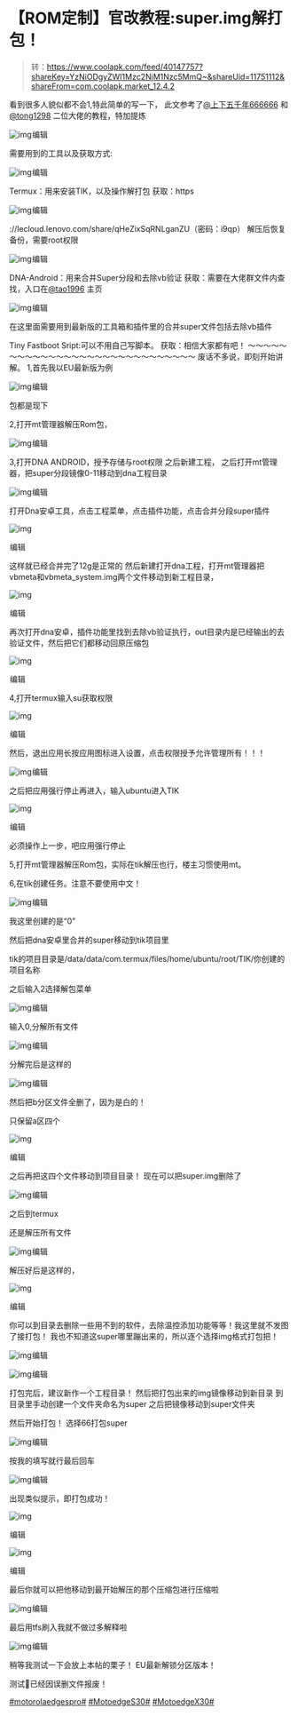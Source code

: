 # 【ROM定制】官改教程:super.img解打包！

> 转：https://www.coolapk.com/feed/40147757?shareKey=YzNiODgyZWI1Mzc2NjM1Nzc5MmQ~&shareUid=11751112&shareFrom=com.coolapk.market_12.4.2

 看到很多人貌似都不会1,特此简单的写一下，
 此文参考了[@上下五千年666666](https://www.coolapk.com/u/上下五千年666666) 和[@tong1298](https://www.coolapk.com/u/tong1298) 二位大佬的教程，特加提炼

![img](./assets/1165d357dc04251a1306ff499be1ea00.png)![点击并拖拽以移动](data:image/gif;base64,R0lGODlhAQABAPABAP///wAAACH5BAEKAAAALAAAAAABAAEAAAICRAEAOw==)编辑


 需要用到的工具以及获取方式:

![img](./assets/71b6b944dd3b26cb35f7707e31ae1145.jpeg)![点击并拖拽以移动](data:image/gif;base64,R0lGODlhAQABAPABAP///wAAACH5BAEKAAAALAAAAAABAAEAAAICRAEAOw==)编辑

Termux：用来安装TIK，以及操作解打包
 获取：https

![img](./assets/ce7f4b4e723f0a1e13885eda57b111c7.png)![点击并拖拽以移动](data:image/gif;base64,R0lGODlhAQABAPABAP///wAAACH5BAEKAAAALAAAAAABAAEAAAICRAEAOw==)编辑

://lecloud.lenovo.com/share/qHeZixSqRNLganZU（密码：i9qp）
 解压后恢复备份，需要root权限

![img](./assets/1b8319aab4033d57c52398bbcd59d498.jpeg)![点击并拖拽以移动](data:image/gif;base64,R0lGODlhAQABAPABAP///wAAACH5BAEKAAAALAAAAAABAAEAAAICRAEAOw==)编辑

DNA-Android：用来合并Super分段和去除vb验证
 获取：需要在大佬群文件内查找，入口在[@tao1996](https://www.coolapk.com/u/tao1996) 主页

![img](./assets/488cd6afef864392a92dbfef9c3dfb15.jpeg)![点击并拖拽以移动](data:image/gif;base64,R0lGODlhAQABAPABAP///wAAACH5BAEKAAAALAAAAAABAAEAAAICRAEAOw==)编辑

在这里面需要用到最新版的工具箱和插件里的合并super文件包括去除vb插件

Tiny Fastboot Sript:可以不用自己写脚本。
 获取：相信大家都有吧！
 ～～～～～～～～～～～～～～～～～～～～～～～～～～～～～
 废话不多说，即刻开始讲解。
 1,首先我以EU最新版为例

![img](./assets/966d89c3985fa2ec60f260c0659b1e15.jpeg)![点击并拖拽以移动](data:image/gif;base64,R0lGODlhAQABAPABAP///wAAACH5BAEKAAAALAAAAAABAAEAAAICRAEAOw==)编辑

包都是现下

2,打开mt管理器解压Rom包，

![img](./assets/6bf5f196892505ce1a18c12b5ef83e30.jpeg)![点击并拖拽以移动](data:image/gif;base64,R0lGODlhAQABAPABAP///wAAACH5BAEKAAAALAAAAAABAAEAAAICRAEAOw==)编辑

3,打开DNA ANDROID，授予存储与root权限
 之后新建工程，
 之后打开mt管理器，把super分段镜像0-11移动到dna工程目录

![img](./assets/f6befd94d873f640ba7730e052ef46c7.jpeg)![点击并拖拽以移动](data:image/gif;base64,R0lGODlhAQABAPABAP///wAAACH5BAEKAAAALAAAAAABAAEAAAICRAEAOw==)编辑

打开Dna安卓工具，点击工程菜单，点击插件功能，点击合并分段super插件

![img](./assets/9ea4bc15d355c4a90f42b9a10aacb1b7.jpeg)

![点击并拖拽以移动](data:image/gif;base64,R0lGODlhAQABAPABAP///wAAACH5BAEKAAAALAAAAAABAAEAAAICRAEAOw==)编辑

这样就已经合并完了12g是正常的
 然后新建打开dna工程，打开mt管理器把vbmeta和vbmeta_system.img两个文件移动到新工程目录，

![img](./assets/d98497523ecd89f5b45cdc9de7481bf1.jpeg)

![点击并拖拽以移动](data:image/gif;base64,R0lGODlhAQABAPABAP///wAAACH5BAEKAAAALAAAAAABAAEAAAICRAEAOw==)编辑

再次打开dna安卓，插件功能里找到去除vb验证执行，out目录内是已经输出的去验证文件，然后把它们都移动回原压缩包

![img](./assets/6fea42902afe7323daa7373dba97468b.jpeg)

![点击并拖拽以移动](data:image/gif;base64,R0lGODlhAQABAPABAP///wAAACH5BAEKAAAALAAAAAABAAEAAAICRAEAOw==)编辑

4,打开termux输入su获取权限

![img](./assets/8c658e7c820135e953a3759b549ae38b.jpeg)

![点击并拖拽以移动](data:image/gif;base64,R0lGODlhAQABAPABAP///wAAACH5BAEKAAAALAAAAAABAAEAAAICRAEAOw==)编辑

然后，退出应用长按应用图标进入设置，点击权限授予允许管理所有！！！

![img](./assets/0af9ef00afadd19503fa246a42da315b.jpeg)![点击并拖拽以移动](data:image/gif;base64,R0lGODlhAQABAPABAP///wAAACH5BAEKAAAALAAAAAABAAEAAAICRAEAOw==)编辑

之后把应用强行停止再进入，输入ubuntu进入TIK

![img](./assets/f59fc7305c2dab4affd584651ab32822.jpeg)

![点击并拖拽以移动](data:image/gif;base64,R0lGODlhAQABAPABAP///wAAACH5BAEKAAAALAAAAAABAAEAAAICRAEAOw==)编辑

必须操作上一步，吧应用强行停止

5,打开mt管理器解压Rom包，实际在tik解压也行，楼主习惯使用mt。
 
 6,在tik创建任务。注意不要使用中文！

![img](./assets/96cc17cae94cc1629f6f77e838d8deca.jpeg)![点击并拖拽以移动](data:image/gif;base64,R0lGODlhAQABAPABAP///wAAACH5BAEKAAAALAAAAAABAAEAAAICRAEAOw==)编辑

我这里创建的是“0”

然后把dna安卓里合并的super移动到tik项目里
 
 tik的项目目录是/data/data/com.termux/files/home/ubuntu/root/TIK/你创建的项目名称
 
 之后输入2选择解包菜单

![img](./assets/8a6ccb4daec081b33b6882964380539c.jpeg)![点击并拖拽以移动](data:image/gif;base64,R0lGODlhAQABAPABAP///wAAACH5BAEKAAAALAAAAAABAAEAAAICRAEAOw==)编辑

输入0,分解所有文件

![img](./assets/8b2022cc1dbe3b459da0512cfbb19b95.jpeg)![点击并拖拽以移动](data:image/gif;base64,R0lGODlhAQABAPABAP///wAAACH5BAEKAAAALAAAAAABAAEAAAICRAEAOw==)编辑

分解完后是这样的

![img](./assets/589a7100336a8452eb735caf3c5358f5.jpeg)![点击并拖拽以移动](data:image/gif;base64,R0lGODlhAQABAPABAP///wAAACH5BAEKAAAALAAAAAABAAEAAAICRAEAOw==)编辑

然后把b分区文件全删了，因为是白的！
 
 只保留a区四个

![img](./assets/7cb20bb2b0c0f313d925aa79b5ba61dc.jpeg)

![点击并拖拽以移动](data:image/gif;base64,R0lGODlhAQABAPABAP///wAAACH5BAEKAAAALAAAAAABAAEAAAICRAEAOw==)编辑

之后再把这四个文件移动到项目目录！
 现在可以把super.img删除了

![img](./assets/a77aaa3b57d486502b9b6922fc422cc6.jpeg)![点击并拖拽以移动](data:image/gif;base64,R0lGODlhAQABAPABAP///wAAACH5BAEKAAAALAAAAAABAAEAAAICRAEAOw==)编辑

之后到termux
 
 还是解压所有文件

![img](./assets/d19bf676e3e5f193871f67040752980a.jpeg)![点击并拖拽以移动](data:image/gif;base64,R0lGODlhAQABAPABAP///wAAACH5BAEKAAAALAAAAAABAAEAAAICRAEAOw==)编辑

解压好后是这样的，

![img](./assets/021fb2930c58df536224e65485209cdb.jpeg)

![点击并拖拽以移动](data:image/gif;base64,R0lGODlhAQABAPABAP///wAAACH5BAEKAAAALAAAAAABAAEAAAICRAEAOw==)编辑

你可以到目录去删除一些用不到的软件，去除温控添加功能等等！我这里就不发图了接打包！
 我也不知道这super哪里蹦出来的，所以逐个选择img格式打包把！

![img](./assets/494beafbf55e425c43f854327ce5cde4.jpeg)![点击并拖拽以移动](data:image/gif;base64,R0lGODlhAQABAPABAP///wAAACH5BAEKAAAALAAAAAABAAEAAAICRAEAOw==)编辑

![img](./assets/6c903b66e54c54a1dd0d959b19831204.jpeg)![点击并拖拽以移动](data:image/gif;base64,R0lGODlhAQABAPABAP///wAAACH5BAEKAAAALAAAAAABAAEAAAICRAEAOw==)编辑

打包完后，建议新作一个工程目录！
 然后把打包出来的img镜像移动到新目录
 到目录里手动创建一个文件夹命名为super
 之后把镜像移动到super文件夹
 
 然后开始打包！
 选择66打包super

![img](./assets/0bdbcb83dcaa974bc3efba9068aef6d9.jpeg)![点击并拖拽以移动](data:image/gif;base64,R0lGODlhAQABAPABAP///wAAACH5BAEKAAAALAAAAAABAAEAAAICRAEAOw==)编辑

按我的填写就行最后回车

![img](./assets/82effd525bdaac8ad48f18e9bc6f411f.jpeg)![点击并拖拽以移动](data:image/gif;base64,R0lGODlhAQABAPABAP///wAAACH5BAEKAAAALAAAAAABAAEAAAICRAEAOw==)编辑

出现类似提示，即打包成功！



![img](./assets/031e84654b250a2fb10f92055813dca8.jpeg)

![点击并拖拽以移动](data:image/gif;base64,R0lGODlhAQABAPABAP///wAAACH5BAEKAAAALAAAAAABAAEAAAICRAEAOw==)编辑

![img](./assets/801ec08a46daa039a3b894be458b48c8.jpeg)

![点击并拖拽以移动](data:image/gif;base64,R0lGODlhAQABAPABAP///wAAACH5BAEKAAAALAAAAAABAAEAAAICRAEAOw==)编辑

最后你就可以把他移动到最开始解压的那个压缩包进行压缩啦

![img](./assets/ce7f4b4e723f0a1e13885eda57b111c7.png)![点击并拖拽以移动](data:image/gif;base64,R0lGODlhAQABAPABAP///wAAACH5BAEKAAAALAAAAAABAAEAAAICRAEAOw==)编辑


 
 最后用tfs刷入我就不做过多解释啦

![img](./assets/c8e0e1f1c84bce8a5313bf363098ee75.jpeg)![点击并拖拽以移动](data:image/gif;base64,R0lGODlhAQABAPABAP///wAAACH5BAEKAAAALAAAAAABAAEAAAICRAEAOw==)编辑

稍等我测试一下会放上本帖的栗子！
 EU最新解锁分区版本！

 测试🌰已经因误删文件报废！

 [#motorolaedgespro#](https://www.coolapk.com/t/motorolaedgespro?type=12) [#MotoedgeS30#](https://www.coolapk.com/t/MotoedgeS30?type=12) [#MotoedgeX30#](https://www.coolapk.com/t/MotoedgeX30?type=12)